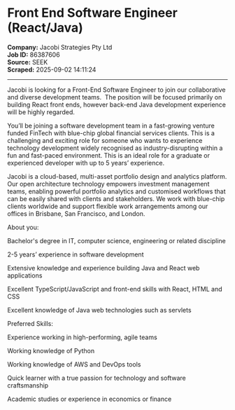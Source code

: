 # Front End Software Engineer (React/Java)

**Company:** Jacobi Strategies Pty Ltd  
**Job ID:** 86387606  
**Source:** SEEK  
**Scraped:** 2025-09-02 14:11:24

---

Jacobi is looking for a Front-End Software Engineer to join our collaborative and diverse development teams.  The position will be focused primarily on building React front ends, however back-end Java development experience will be highly regarded.

You’ll be joining a software development team in a fast-growing venture funded FinTech with blue-chip global financial services clients. This is a challenging and exciting role for someone who wants to experience technology development widely recognised as industry-disrupting within a fun and fast-paced environment. This is an ideal role for a graduate or experienced developer with up to 5 years’ experience.

Jacobi is a cloud-based, multi-asset portfolio design and analytics platform. Our open architecture technology empowers investment management teams, enabling powerful portfolio analytics and customised workflows that can be easily shared with clients and stakeholders. We work with blue-chip clients worldwide and support flexible work arrangements among our offices in Brisbane, San Francisco, and London.

About you:

Bachelor's degree in IT, computer science, engineering or related discipline

2-5 years’ experience in software development

Extensive knowledge and experience building Java and React web applications

Excellent TypeScript/JavaScript and front-end skills with React, HTML and CSS

Excellent knowledge of Java web technologies such as servlets

Preferred Skills:

Experience working in high-performing, agile teams

Working knowledge of Python

Working knowledge of AWS and DevOps tools

Quick learner with a true passion for technology and software craftsmanship

Academic studies or experience in economics or finance
